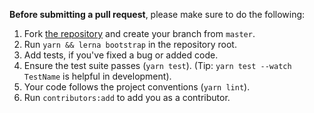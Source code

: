**Before submitting a pull request**, please make sure to do the following:

1. Fork [the repository](https://github.com/hyanmandian/brazilian-utils) and create your branch from `master`.
2. Run `yarn && lerna bootstrap` in the repository root.
3. Add tests, if you've fixed a bug or added code.
4. Ensure the test suite passes (`yarn test`). (Tip: `yarn test --watch TestName` is helpful in development).
5. Your code follows the project conventions (`yarn lint`).
6. Run `contributors:add` to add you as a contributor.
